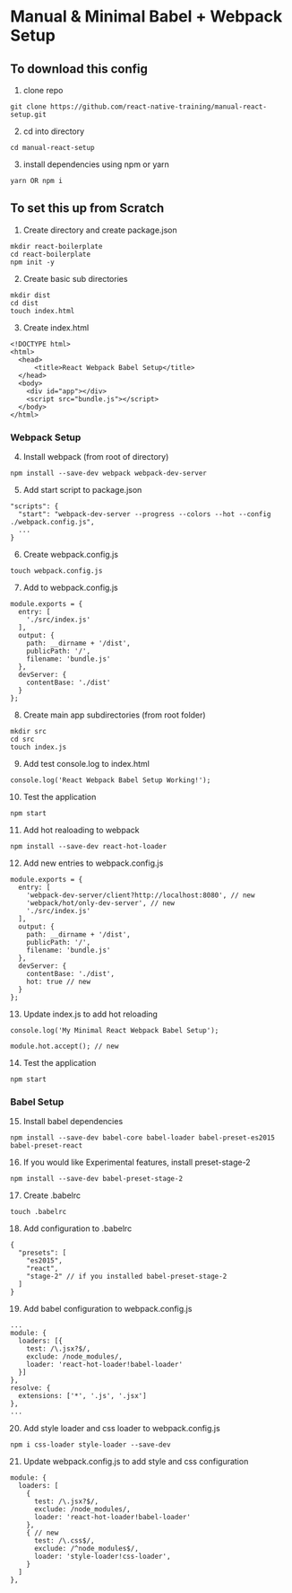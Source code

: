 # Manual & Minimal Babel + Webpack Setup

## To download this config

1. clone repo   
```
git clone https://github.com/react-native-training/manual-react-setup.git
```

2. cd into directory   
```
cd manual-react-setup
```

3. install dependencies using npm or yarn   
```
yarn OR npm i
```

## To set this up from Scratch

1. Create directory and create package.json   
```
mkdir react-boilerplate
cd react-boilerplate
npm init -y
```

2. Create basic sub directories   
```
mkdir dist
cd dist
touch index.html
```

3. Create index.html   
```
<!DOCTYPE html>
<html>
  <head>
      <title>React Webpack Babel Setup</title>
  </head>
  <body>
    <div id="app"></div>
    <script src="bundle.js"></script>
  </body>
</html>
```

### Webpack Setup

4. Install webpack (from root of directory)   
```
npm install --save-dev webpack webpack-dev-server
```

5. Add start script to package.json   
```
"scripts": {
  "start": "webpack-dev-server --progress --colors --hot --config ./webpack.config.js",
  ...
}
```

6. Create webpack.config.js   
```
touch webpack.config.js
```

7. Add to webpack.config.js   
```
module.exports = {
  entry: [
    './src/index.js'
  ],
  output: {
    path: __dirname + '/dist',
    publicPath: '/',
    filename: 'bundle.js'
  },
  devServer: {
    contentBase: './dist'
  }
};
```

8. Create main app subdirectories (from root folder)   
```
mkdir src
cd src
touch index.js
```

9. Add test console.log to index.html   
```
console.log('React Webpack Babel Setup Working!');
```

10. Test the application   
```
npm start
```

11. Add hot realoading to webpack   
```
npm install --save-dev react-hot-loader
```

12. Add new entries to webpack.config.js   
```
module.exports = {
  entry: [
    'webpack-dev-server/client?http://localhost:8080', // new
    'webpack/hot/only-dev-server', // new
    './src/index.js'
  ],
  output: {
    path: __dirname + '/dist',
    publicPath: '/',
    filename: 'bundle.js'
  },
  devServer: {
    contentBase: './dist',
    hot: true // new
  }
};
```

13. Update index.js to add hot reloading   
```
console.log('My Minimal React Webpack Babel Setup');

module.hot.accept(); // new
```

14. Test the application   
```
npm start
```

### Babel Setup   

15. Install babel dependencies   
```
npm install --save-dev babel-core babel-loader babel-preset-es2015 babel-preset-react
```

16. If you would like Experimental features, install preset-stage-2   
```
npm install --save-dev babel-preset-stage-2
```

17. Create .babelrc   
```
touch .babelrc
```

18. Add configuration to .babelrc   
```
{
  "presets": [
    "es2015",
    "react",
    "stage-2" // if you installed babel-preset-stage-2
  ]
}
```

19. Add babel configuration to webpack.config.js   
```
...
module: {
  loaders: [{
    test: /\.jsx?$/,
    exclude: /node_modules/,
    loader: 'react-hot-loader!babel-loader'
  }]
},
resolve: {
  extensions: ['*', '.js', '.jsx']
},
...
```

20. Add style loader and css loader to webpack.config.js   
```
npm i css-loader style-loader --save-dev
```

21. Update webpack.config.js to add style and css configuration   
```
module: {
  loaders: [
    {
      test: /\.jsx?$/,
      exclude: /node_modules/,
      loader: 'react-hot-loader!babel-loader'
    },
    { // new
      test: /\.css$/,
      exclude: /^node_modules$/,
      loader: 'style-loader!css-loader',
    }
  ]
},
```
